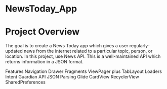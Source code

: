# NewsToday_App

# Project Overview
The goal is to create a News Today app which gives a user regularly-updated news from the internet related to a particular topic, person, or location. In this project, use News API. This is a well-maintained API which returns information in a JSON format.

Features
Navigation Drawer
Fragments
ViewPager plus TabLayout
Loaders
Intent
Guardian API
JSON Parsing
Glide
CardView
RecyclerView
SharedPreferences
